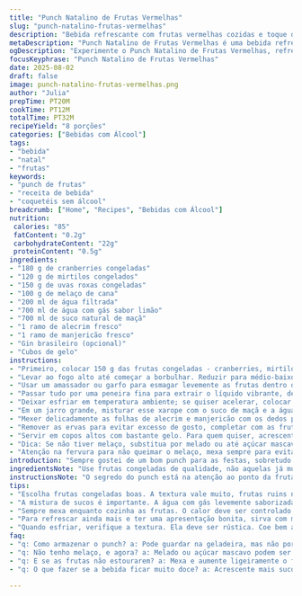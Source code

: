 ```yaml
---
title: "Punch Natalino de Frutas Vermelhas"
slug: "punch-natalino-frutas-vermelhas"
description: "Bebida refrescante com frutas vermelhas cozidas e toque de ervas, mistura sabores naturais com opção de álcool. Usa cranberries, mirtilos e uvas congeladas, adoça com melaço de cana e adiciona suco de maçã com água com gás. Aromas de alecrim e manjericão substituem as ervas tradicionais, criando uma combinação inusitada. Fácil de fazer, serve muitas pessoas."
metaDescription: "Punch Natalino de Frutas Vermelhas é uma bebida refrescante, deliciosa mistura de frutas e ervas, perfeita para festas."
ogDescription: "Experimente o Punch Natalino de Frutas Vermelhas, refrescante e aromático, ideal para animar suas festas."
focusKeyphrase: "Punch Natalino de Frutas Vermelhas"
date: 2025-08-02
draft: false
image: punch-natalino-frutas-vermelhas.png
author: "Julia"
prepTime: PT20M
cookTime: PT12M
totalTime: PT32M
recipeYield: "8 porções"
categories: ["Bebidas com Álcool"]
tags:
- "bebida"
- "natal"
- "frutas"
keywords:
- "punch de frutas"
- "receita de bebida"
- "coquetéis sem álcool"
breadcrumb: ["Home", "Recipes", "Bebidas com Álcool"]
nutrition: 
 calories: "85"
 fatContent: "0.2g"
 carbohydrateContent: "22g"
 proteinContent: "0.5g"
ingredients:
- "180 g de cranberries congeladas"
- "120 g de mirtilos congelados"
- "150 g de uvas roxas congeladas"
- "100 g de melaço de cana"
- "200 ml de água filtrada"
- "700 ml de água com gás sabor limão"
- "700 ml de suco natural de maçã"
- "1 ramo de alecrim fresco"
- "1 ramo de manjericão fresco"
- "Gin brasileiro (opcional)"
- "Cubos de gelo"
instructions:
- "Primeiro, colocar 150 g das frutas congeladas - cranberries, mirtilos e uvas - numa panela pequena. Juntar a água filtrada e o melaço de cana."
- "Levar ao fogo alto até começar a borbulhar. Reduzir para médio-baixo e deixar cozinhar até as frutas começarem a estourar, cerca de 12 a 15 minutos. Escute o som das cascas rompendo, cheiro doce invadindo a cozinha."
- "Usar um amassador ou garfo para esmagar levemente as frutas dentro da panela. Não precisa virar geleia, mas sim uma mistura rústica e aromática."
- "Passar tudo por uma peneira fina para extrair o líquido vibrante, descartando as cascas e as sementes. O líquido deve estar brilhante e com uma cor rubi intensa."
- "Deixar esfriar em temperatura ambiente; se quiser acelerar, colocar a peneira sobre uma tigela na geladeira por 15 minutos enquanto prepara o resto."
- "Em um jarro grande, misturar esse xarope com o suco de maçã e a água com gás. Mexer suavemente para combinar sem perder a efervescência."
- "Mexer delicadamente as folhas de alecrim e manjericão com os dedos para liberarem aroma, colocar no jarro. Deixar elas descansarem nesta mistura por 4-5 minutos. Não mais que isso para não amargar."
- "Remover as ervas para evitar excesso de gosto, completar com as frutas congeladas restantes como decoração nos copos."
- "Servir em copos altos com bastante gelo. Para quem quiser, acrescentar uma dose de gin brasileiro por copo, equilibrando o doce com o amargor das ervas e a acidez das frutas."
- "Dica: Se não tiver melaço, substitua por melado ou até açúcar mascavo dissolvido na água. Uvas podem ser substituídas por framboesas congeladas para um toque mais ácido."
- "Atenção na fervura para não queimar o melaço, mexa sempre para evitar. E evite esfriar muito rápido a bebida para preservar os aromas frescos."
introduction: "Sempre gostei de um bom punch para as festas, sobretudo versões sem álcool, que agradem geral, mas tenham personalidade. Depois de algumas tentativas com frutas diferentes, percebi que a mistura de cranberries com suco de maçã dá aquele equilíbrio perfeito entre doce e ácido, sem ficar enjoativo. O melaço entra para adoçar com um sabor mais profundo que açúcar comum — confia, faz falta. O uso das ervas frescas, alecrim e manjericão, foi um achado recente. Minha primeira ideia era usar o tradicional romero e sálvia, mas a dinâmica ficou mais leve e refrescante com esse swap, deu frescor sem pesar. A textura, com pedacinhos de frutas no fundo, faz a bebida mais atraente visualmente e traz nuances na hora de beber, não é só líquido liso, sabe? O processo todo depende muito de observar o ponto do cozimento: fruta estourando, aroma doce no ar, textura rústica daquele caldo concentrado e o cuidado para não queimar o melaço. Já tive uma queimada que quase estragou o punch, aprendi a mexer com frequência. Depois, a mistura com água gasosa sempre na hora de servir para não perder o glitter das bolhinhas. Sempre uso ingredientes congelados, fica mais prático e mantém o sabor intenso, facilita o preparo em épocas sem tanta oferta de frutas frescas. O gelo é essencial, dá frescor e dilui um pouco, deixando equilibrado na medida. Gin opcional, claro, para quem curte um toque alcoólico, mas o sabor já funciona bem sozinho."
ingredientsNote: "Use frutas congeladas de qualidade, não aquelas já murchas ou queimadas, o sabor faz muita diferença. Trocar o melaço por açúcar mascavo é possível, mas o perfil aromático muda, fica mais simples. Água com gás natural funciona, mas limão ou lima adicionam uma acidez extra que casa com as frutas. As ervas frescas devem estar firmes, sem folhas amareladas. Manjericão doce ou manjericão comum? Escolha o doce para evitar amargor. Na falta das frutas indicadas, framboesas e morangos congelados são boas opções. Se quiser algo ainda mais complexo, uma casca de laranja ou noz-moscada ralada na infusão dão toque especial. Gelo, sempre o suficiente para deixar a bebida fresca, mas não torne a bebida aguada, por isso sirva rápido. Mantenha o jarro fechado ou tampado para preservar o gás até a hora de servir."
instructionsNote: "O segredo do punch está na atenção ao ponto da fruta. Você precisa ouvir os ‘pop’ das cascas e sentir o aroma aberto, sabor intenso antes de tirar do fogo. Não deixe ferver demais para não perder o brilho da cor, nem cozinha pouco para não ficar fruta amarga e resinosa. O amassado após cozimento ajuda a liberar sucos sem macerar demais, que indicaria cozimento excessivo. Coar é fundamental para eliminar peles e sementes que atrapalham a textura final. Esfriar antes de misturar com as águas evita perda de gás e arredonda a bebida. As ervas entram para dar frescor e aroma, mas controle o tempo para não irritar o paladar com amargor. Para uma versão alcoólica, só coloque o gin após o punch estar gelado e no copo, para melhor integração. Misture devagar para não perder bolhas. Sirva em copos com gelo e decore caprichado, sua festa agradece. Evite usar gelo de água com sabor, que pode competir com os ingredientes. Atenção aos tempos aproximados: cozinhar até as frutas estourarem, deixar as ervas 5 minutos, esfriar completamente antes de montar o punch. O visual é importantíssimo, frutas inteiras dentro do copo ajudam no charme e na percepção de sabor."
tips:
- "Escolha frutas congeladas boas. A textura vale muito, frutas ruins não funcionam. Use celeiro ou supermercado fresco para garantir qualidade. Se framboesas estão disponíveis, elas são um ótimo substituto. Mas atente-se a maturidade, frutas maduras são essenciais. Mantenha o melaço em temperatura ambiente antes de usar. Ele flui melhor."
- "A mistura de sucos é importante. A água com gás levemente saborizada é o pulo do gato. Limão ou lima podem elevar o nível e dar acidez. Misture só antes de servir. Quer um toque mais sofisticado? Jogue um pouco de gin na hora de servir. Mas só depois que tudo estiver fresco. Não perca as bolhas."
- "Sempre mexa enquanto cozinha as frutas. O calor deve ser controlado para não queimar o melaço. Fique atento ao som das frutas estourando. Aroma doce invade a cozinha quando o ponto certo é atingido. Se ferver demais, cor se perde e o sabor agridoce vem. Se não tiver melaço, melado pode funcionar, mas não é igual."
- "Para refrescar ainda mais e ter uma apresentação bonita, sirva com muito gelo. Sempre tenha em mente que gelo demais torna a bebida aguada. Controle a quantidade. Quer saber um truque? Use frutas no copo como decoração. Elas não são só charmosa, mas também dão um visual legal. Seus convidados vão notar."
- "Quando esfriar, verifique a textura. Ela deve ser rústica. Coe bem as frutas para não ficar com pedaços indesejáveis. E observe as ervas, muito tempo soltas pode amargar. O ideal é cinco minutos. Mas pode ser menos, conforme o gosto. Experimente antes de decidir."
faq:
- "q: Como armazenar o punch? a: Pode guardar na geladeira, mas não por muito tempo. O gás se vai e as ervas podem amargar. Se ficar fora muito tempo, muda a textura. Como prática, faça fresco."
- "q: Não tenho melaço, e agora? a: Melado ou açúcar mascavo podem ser os substitutos. Açúcar tem sabor menos profundo. Mas, é uma opção. Derreta bem. Não deixe crista. Pode ficar mais doce."
- "q: E se as frutas não estourarem? a: Mexa e aumente ligeiramente o fogo. Inspecione. Se o tempo passar, pode ficar amarga. Não perca o ponto, mantenha o olho. Aproveite para ajustar o sabor."
- "q: O que fazer se a bebida ficar muito doce? a: Acrescente mais suco de maçã ou um pouco mais de água com gás. Equilíbrio é tudo. Ácido ajuda bastante. Pode também colocar um pouco de suco de limão, ajuste a gosto."

---
```


